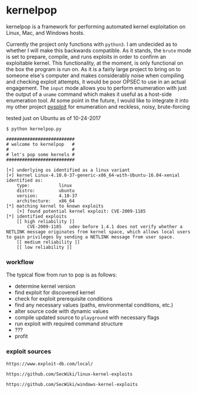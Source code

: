# kernelpop

kernelpop is a framework for performing automated kernel exploitation on Linux, Mac, and Windows hosts.

Currently the project only functions with `python3`. I am undecided as to whether I will make this backwards 
compatible. As it stands, the `brute` mode is set to prepare, compile, and runs exploits in order to confirm an
exploitable kernel. This functionality, at the moment, is only functional on the box the program is run on. As it
is a fairly large project to bring on to someone else's computer and makes considerably noise when compiling and 
checking exploit attempts, it would be poor OPSEC to use in an actual engagement. The `input` mode allows you to
perform enumeration with just the output of a `uname` command which makes it useful as a host-side enumeration tool. 
At some point in the future, I would like to integrate it into my other project 
[pysploit](https://github.com/spencerdodd/pysploit) for enumeration and reckless, noisy, brute-forcing

tested just on Ubuntu as of 10-24-2017

```
$ python kernelpop.py

##########################
# welcome to kernelpop   #
#                        #
# let's pop some kernels #
##########################

[+] underlying os identified as a linux variant
[+] kernel Linux-4.10.0-37-generic-x86_64-with-Ubuntu-16.04-xenial identified as:
	type:			linux
	distro:			ubuntu
	version:		4.10-37
	architecture:	x86_64
[*] matching kernel to known exploits
	[+] found potential kernel exploit: CVE-2009-1185
[*] identified exploits
	[[ high reliability ]]
		CVE-2009-1185	udev before 1.4.1 does not verify whether a NETLINK message originates from kernel space, which allows local users to gain privileges by sending a NETLINK message from user space.
	[[ medium reliability ]]
	[[ low reliability ]]
```

### workflow

The typical flow from run to pop is as follows:

* determine kernel version
* find exploit for discovered kernel
* check for exploit prerequisite conditions
* find any necessary values (paths, environmental conditions, etc.)
* alter source code with dynamic values
* compile updated source to `playground` with necessary flags
* run exploit with required command structure
* ???
* profit


### exploit sources

`https://www.exploit-db.com/local/`

`https://github.com/SecWiki/linux-kernel-exploits`

`https://github.com/SecWiki/windows-kernel-exploits`